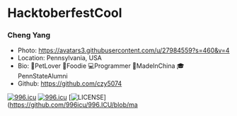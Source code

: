 # HacktoberfestCool

### Cheng Yang
- Photo: https://avatars3.githubusercontent.com/u/27984559?s=460&v=4
- Location: Pennsylvania, USA
- Bio: 🐶PetLover 🍜Foodie 💻Programmer 🐼MadeInChina 🎓PennStateAlumni
- Github: https://github.com/czy5074


<a href="https://996.icu"><img src="https://img.shields.io/badge/link-996.icu-red.svg" alt="996.icu" /></a>
[![996.icu](https://img.shields.io/badge/link-996.icu-red.svg)](https://996.icu)
[![LICENSE](https://img.shields.io/badge/license-Anti%20996-blue.svg)](https://github.com/996icu/996.ICU/blob/ma
